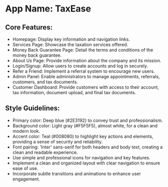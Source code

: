 # **App Name**: TaxEase

## Core Features:

- Homepage: Display key information and navigation links.
- Services Page: Showcase the taxation services offered.
- Money Back Guarantee Page: Detail the terms and conditions of the money back guarantee.
- About Us Page: Provide information about the company and its mission.
- Login/Signup: Allow users to create accounts and log in securely.
- Refer a Friend: Implement a referral system to encourage new users.
- Admin Panel: Enable administrators to manage appointments, referrals, customers, and tax documents.
- Customer Dashboard: Provide customers with access to their account, tax information, document upload, and final tax documents.

## Style Guidelines:

- Primary color: Deep blue (#2E3192) to convey trust and professionalism.
- Background color: Light gray (#F5F5F5), almost white, for a clean and modern look.
- Accent color: Teal (#008080) to highlight key actions and elements, providing a sense of security and reliability.
- Font pairing: 'Inter' sans-serif for both headers and body text, creating a clean and readable experience.
- Use simple and professional icons for navigation and key features.
- Implement a clean and organized layout with clear navigation to ensure ease of use.
- Incorporate subtle transitions and animations to enhance user engagement.